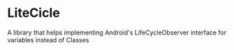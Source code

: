 # LiteCicle
A library that helps implementing Android's LifeCycleObserver interface for variables instead of Classes

